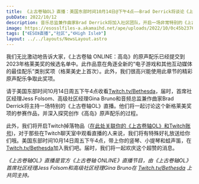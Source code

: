 ```yaml
---
title: 《上古卷轴OL》直播：美国东部时间10月14日@下午4点——Brad Derrick将谈论《上古卷轴OL》的格莱美奖参赛作品
pubDate: 2022/10/12
description: 音乐总监兼作曲家Brad Derrick将加入社区团队，开启一场非常特别的《上古卷轴OL》直播！
image: https://esosslfiles-a.akamaihd.net/ape/uploads/2022/10/0c45b2376a2a4d1ca6c6bd723b142f51.jpg
tags: ["《ESO》直播","社区","《High Isle》"]
layout: ../../layouts/NewsLayout.astro
---
```


我们无比激动地告诉大家，《上古卷轴
ONLINE：高岛》的原声配乐已经提交到2023年格莱美奖的候选名单中。此作品意在角逐全新的“电子游戏和其他互动媒体的最佳配乐”类别奖项（格莱美史上首次）。此外，我们很高兴能使用此章节的精彩原声配乐争取此奖项。

请于美国东部时间10月14日周五下午4点收看[Twitch.tv/Bethesda](https://www.twitch.tv/Bethesda)，届时，首席社区经理Jess Folsom、高级社区经理Gina
Bruno和音频总监兼作曲家Brad Derrick将主持一场特别的《上古卷轴OL》直播。他们将一起讨论这个新格莱美奖项的参赛作品，并深入探究创作《高岛》原声配乐的过程。

此外，我们将开启Twitch掉落物品（[在此处关联你的《上古卷轴OL》和Twitch账号](https://help-zh-cn.elderscrollsonline.com/app/answers/detail/a_id/56542))，对于那些在Twitch聊天室中观看直播的人来说，我们将有特殊好礼放送给你们哦。美国东部时间10月14日周五下午4点，带上你的竖琴、小提琴和蛙声笛，在[Twitch.tv/Bethesda](https://www.twitch.tv/Bethesda)加入我们吧。届时，我们将一起欢庆这个超赞的消息。

_《上古卷轴OL》直播是官方《上古卷轴 ONLINE》直播节目，由《上古卷轴OL》首席社区经理Jess Folsom和高级社区经理Gina Bruno在_
[_Twitch.tv/Bethesda_](https://www.twitch.tv/bethesda) _上共同主持。_
